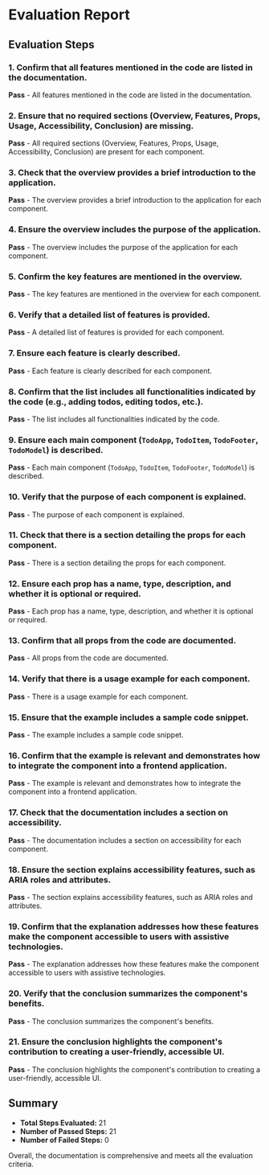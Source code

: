 # Evaluation Report

## Evaluation Steps

### 1. Confirm that all features mentioned in the code are listed in the documentation.
**Pass** - All features mentioned in the code are listed in the documentation.

### 2. Ensure that no required sections (Overview, Features, Props, Usage, Accessibility, Conclusion) are missing.
**Pass** - All required sections (Overview, Features, Props, Usage, Accessibility, Conclusion) are present for each component.

### 3. Check that the overview provides a brief introduction to the application.
**Pass** - The overview provides a brief introduction to the application for each component.

### 4. Ensure the overview includes the purpose of the application.
**Pass** - The overview includes the purpose of the application for each component.

### 5. Confirm the key features are mentioned in the overview.
**Pass** - The key features are mentioned in the overview for each component.

### 6. Verify that a detailed list of features is provided.
**Pass** - A detailed list of features is provided for each component.

### 7. Ensure each feature is clearly described.
**Pass** - Each feature is clearly described for each component.

### 8. Confirm that the list includes all functionalities indicated by the code (e.g., adding todos, editing todos, etc.).
**Pass** - The list includes all functionalities indicated by the code.

### 9. Ensure each main component (`TodoApp`, `TodoItem`, `TodoFooter`, `TodoModel`) is described.
**Pass** - Each main component (`TodoApp`, `TodoItem`, `TodoFooter`, `TodoModel`) is described.

### 10. Verify that the purpose of each component is explained.
**Pass** - The purpose of each component is explained.

### 11. Check that there is a section detailing the props for each component.
**Pass** - There is a section detailing the props for each component.

### 12. Ensure each prop has a name, type, description, and whether it is optional or required.
**Pass** - Each prop has a name, type, description, and whether it is optional or required.

### 13. Confirm that all props from the code are documented.
**Pass** - All props from the code are documented.

### 14. Verify that there is a usage example for each component.
**Pass** - There is a usage example for each component.

### 15. Ensure that the example includes a sample code snippet.
**Pass** - The example includes a sample code snippet.

### 16. Confirm that the example is relevant and demonstrates how to integrate the component into a frontend application.
**Pass** - The example is relevant and demonstrates how to integrate the component into a frontend application.

### 17. Check that the documentation includes a section on accessibility.
**Pass** - The documentation includes a section on accessibility for each component.

### 18. Ensure the section explains accessibility features, such as ARIA roles and attributes.
**Pass** - The section explains accessibility features, such as ARIA roles and attributes.

### 19. Confirm that the explanation addresses how these features make the component accessible to users with assistive technologies.
**Pass** - The explanation addresses how these features make the component accessible to users with assistive technologies.

### 20. Verify that the conclusion summarizes the component's benefits.
**Pass** - The conclusion summarizes the component's benefits.

### 21. Ensure the conclusion highlights the component's contribution to creating a user-friendly, accessible UI.
**Pass** - The conclusion highlights the component's contribution to creating a user-friendly, accessible UI.

## Summary

- **Total Steps Evaluated:** 21
- **Number of Passed Steps:** 21
- **Number of Failed Steps:** 0

Overall, the documentation is comprehensive and meets all the evaluation criteria.